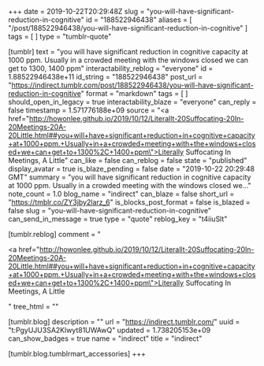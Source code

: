 +++
date = 2019-10-22T20:29:48Z
slug = "you-will-have-significant-reduction-in-cognitive"
id = "188522946438"
aliases = [ "/post/188522946438/you-will-have-significant-reduction-in-cognitive" ]
tags = [ ]
type = "tumblr-quote"

[tumblr]
text = "you will have significant reduction in cognitive capacity at 1000 ppm. Usually in a crowded meeting with the windows closed we can get to 1300, 1400 ppm"
interactability_reblog = "everyone"
id = 1.88522946438e+11
id_string = "188522946438"
post_url = "https://indirect.tumblr.com/post/188522946438/you-will-have-significant-reduction-in-cognitive"
format = "markdown"
tags = [ ]
should_open_in_legacy = true
interactability_blaze = "everyone"
can_reply = false
timestamp = 1.571776188e+09
source = "<a href=\"http://howonlee.github.io/2019/10/12/Literallt-20Suffocating-20In-20Meetings-20A-20Little.html##you+will+have+significant+reduction+in+cognitive+capacity+at+1000+ppm.+Usually+in+a+crowded+meeting+with+the+windows+closed+we+can+get+to+1300%2C+1400+ppm\">Literally Suffocating In Meetings, A Little</a>"
can_like = false
can_reblog = false
state = "published"
display_avatar = true
is_blaze_pending = false
date = "2019-10-22 20:29:48 GMT"
summary = "you will have significant reduction in cognitive capacity at 1000 ppm. Usually in a crowded meeting with the windows closed we..."
note_count = 1.0
blog_name = "indirect"
can_blaze = false
short_url = "https://tmblr.co/ZY3jby2larz_6"
is_blocks_post_format = false
is_blazed = false
slug = "you-will-have-significant-reduction-in-cognitive"
can_send_in_message = true
type = "quote"
reblog_key = "t4iiuSlt"

[tumblr.reblog]
comment = "<p><a href=\"http://howonlee.github.io/2019/10/12/Literallt-20Suffocating-20In-20Meetings-20A-20Little.html##you+will+have+significant+reduction+in+cognitive+capacity+at+1000+ppm.+Usually+in+a+crowded+meeting+with+the+windows+closed+we+can+get+to+1300%2C+1400+ppm\">Literally Suffocating In Meetings, A Little</a></p>"
tree_html = ""

[tumblr.blog]
description = ""
url = "https://indirect.tumblr.com/"
uuid = "t:PgyUJU3SA2Klwyt81UWAwQ"
updated = 1.738205153e+09
can_show_badges = true
name = "indirect"
title = "indirect"

[tumblr.blog.tumblrmart_accessories]
+++

